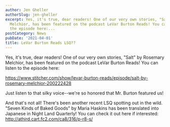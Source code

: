 ```yaml
---
author: Jen Gheller
authorSlug: jen-gheller
excerpt: Yes, it's true, dear readers! One of our very own stories, "Salt" by Rosemary
  Melchior, has been featured on the podcast LeVar Burton Reads! You can listen to
  the episode here:...
postCategory: News
pubDate: '2021-04-01'
title: LeVar Burton Reads LSQ??
---
```

Yes, it's true, dear readers! One of our very own stories, "Salt" by Rosemary Melchior, has been featured on the podcast LeVar Burton Reads! You can listen to the episode here:

https://www.stitcher.com/show/levar-burton-reads/episode/salt-by-rosemary-melchior-200222428

Just listen to that silky voice--we're so honored that Mr. Burton featured us!

And that's not all! There's been another recent LSQ spotting out in the wild. "Seven Kinds of Baked Goods" by Maria Haskins has been translated into Japanese in Night Land Quarterly! You can check it out here if interested: http://athird.cart.fc2.com/ca8/316/p-r8-s/